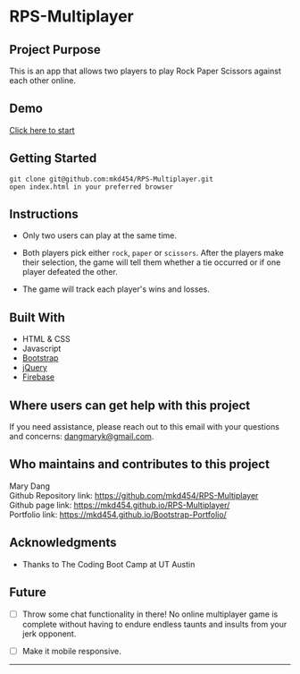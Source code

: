 # RPS-Multiplayer

## Project Purpose 
This is an app that allows two players to play Rock Paper Scissors against each other online.

## Demo
<img src=''><br>
[Click here to start](https://mkd454.github.io/RPS-Multiplayer/)

## Getting Started 
````
git clone git@github.com:mkd454/RPS-Multiplayer.git
open index.html in your preferred browser
````

## Instructions

 * Only two users can play at the same time.

  * Both players pick either `rock`, `paper` or `scissors`. After the players make their selection, the game will tell them whether a tie occurred or if one player defeated the other.

  * The game will track each player's wins and losses.

## Built With
- HTML & CSS
- Javascript
- [Bootstrap](https://getbootstrap.com/)
- [jQuery](https://jquery.com/download/)
- [Firebase](https://firebase.google.com/)

## Where users can get help with this project
If you need assistance, please reach out to this email with your questions and concerns: <dangmaryk@gmail.com>.

## Who maintains and contributes to this project 
Mary Dang  
Github Repository link: <https://github.com/mkd454/RPS-Multiplayer>  
Github page link: <https://mkd454.github.io/RPS-Multiplayer/>  
Portfolio link: <https://mkd454.github.io/Bootstrap-Portfolio/>

## Acknowledgments

* Thanks to The Coding Boot Camp at UT Austin

## Future 

- [ ] Throw some chat functionality in there! No online multiplayer game is complete without having to endure endless taunts and insults from your jerk opponent.

- [ ] Make it mobile responsive.

- - -